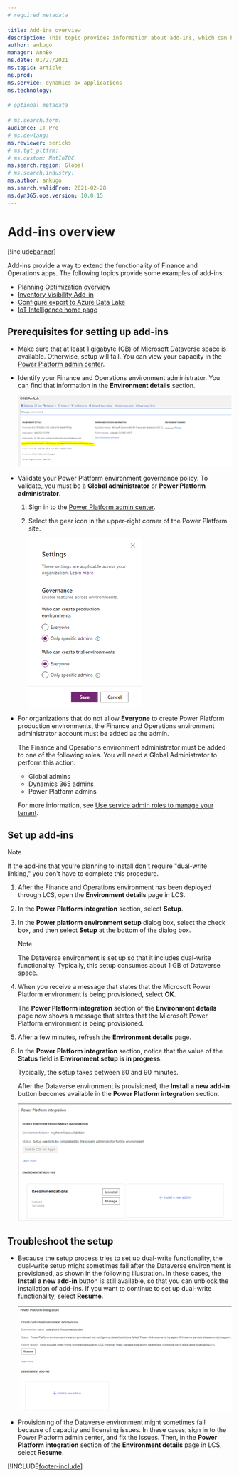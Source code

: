 ```yaml
---
# required metadata

title: Add-ins overview
description: This topic provides information about add-ins, which can be used to extend the functionality of Finance and Operations apps.
author: ankugo
manager: AnnBe
ms.date: 01/27/2021
ms.topic: article
ms.prod:
ms.service: dynamics-ax-applications
ms.technology: 

# optional metadata

# ms.search.form:
audience: IT Pro
# ms.devlang: 
ms.reviewer: sericks
# ms.tgt_pltfrm: 
# ms.custom: NotInTOC
ms.search.region: Global
# ms.search.industry:
ms.author: ankugo
ms.search.validFrom: 2021-02-28
ms.dyn365.ops.version: 10.0.15
---
```


# Add-ins overview

[!include[banner](../includes/banner.md)]

Add-ins provide a way to extend the functionality of Finance and Operations apps. The following topics provide some examples of add-ins:

- [Planning Optimization overview](https://docs.microsoft.com/dynamics365/supply-chain/master-planning/planning-optimization/planning-optimization-overview)
- [Inventory Visibility Add-in](https://docs.microsoft.com/dynamics365/supply-chain/inventory/inventory-visibility)
- [Configure export to Azure Data Lake](https://docs.microsoft.com/dynamics365/fin-ops-core/dev-itpro/data-entities/configure-export-data-lake)
- [IoT Intelligence home page](https://docs.microsoft.com/dynamics365/supply-chain/iot/iot-intelligence-home-page)

## Prerequisites for setting up add-ins

- Make sure that at least 1 gigabyte (GB) of Microsoft Dataverse space is available. Otherwise, setup will fail. You can view your capacity in the [Power Platform admin center](https://admin.powerplatform.microsoft.com/resources/capacity). 
- Identify your Finance and Operations environment administrator. You can find that information in the **Environment details** section.

    ![Environment details tab](media/EnvironmentDetails.png)
    
- Validate your Power Platform environment governance policy. To validate, you must be a **Global administrator** or **Power Platform administrator**.
    
    1. Sign in to the [Power Platform admin center](https://admin.powerplatform.microsoft.com).
    2. Select the gear icon in the upper-right corner of the Power Platform site.
    
        ![Power Platform settings](media/PowerPlatformSettings.png)
    
- For organizations that do not allow **Everyone** to create Power Platform production environments, the Finance and Operations environment administrator account must be added as the admin.
    
    The Finance and Operations environment administrator must be added to one of the following roles. You will need a Global Administrator to perform this action.
    - Global admins
    - Dynamics 365 admins
    - Power Platform admins
    
    For more information, see [Use service admin roles to manage your tenant](https://docs.microsoft.com/power-platform/admin/use-service-admin-role-manage-tenant).

## Set up add-ins

> [!NOTE]
> If the add-ins that you're planning to install don't require "dual-write linking," you don't have to complete this procedure.

1. After the Finance and Operations environment has been deployed through LCS, open the **Environment details** page in LCS.
2. In the **Power Platform integration** section, select **Setup**.
3. In the **Power platform environment setup** dialog box, select the check box, and then select **Setup** at the bottom of the dialog box.

    > [!NOTE]
    > The Dataverse environment is set up so that it includes dual-write functionality. Typically, this setup consumes about 1 GB of Dataverse space.

4. When you receive a message that states that the Microsoft Power Platform environment is being provisioned, select **OK**.

    The **Power Platform integration** section of the **Environment details** page now shows a message that states that the Microsoft Power Platform environment is being provisioned.

5. After a few minutes, refresh the **Environment details** page.
6. In the **Power Platform integration** section, notice that the value of the **Status** field is **Environment setup is in progress**.

    Typically, the setup takes between 60 and 90 minutes.

    After the Dataverse environment is provisioned, the **Install a new add-in** button becomes available in the **Power Platform integration** section.

    ![Install a new add-in button](media/InstallANewAddIn.png)

## Troubleshoot the setup

- Because the setup process tries to set up dual-write functionality, the dual-write setup might sometimes fail after the Dataverse environment is provisioned, as shown in the following illustration. In these cases, the **Install a new add-in** button is still available, so that you can unblock the installation of add-ins. If you want to continue to set up dual-write functionality, select **Resume**.

    ![Dual-write setup failure](media/Error.png)

- Provisioning of the Dataverse environment might sometimes fail because of capacity and licensing issues. In these cases, sign in to the Power Platform admin center, and fix the issues. Then, in the **Power Platform integration** section of the **Environment details** page in LCS, select **Resume**.


[!INCLUDE[footer-include](../../../includes/footer-banner.md)]